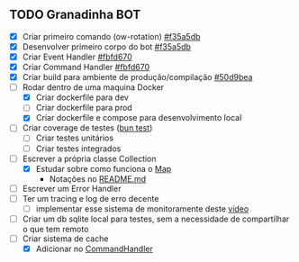 ## TODO Granadinha BOT

- [x] Criar primeiro comando (ow-rotation) [#f35a5db](https://github.com/Greens-Organization/granadinha-bot/commit/f35a5dbd805f70e19a4379151b6a9e7b44d7f99a#diff-555a5a300ffab1c89a08733723f02bd02c52efcb0e80ae24f507c030a0eaf9d5)
- [x] Desenvolver primeiro corpo do bot [#f35a5db](https://github.com/Greens-Organization/granadinha-bot/commit/f35a5dbd805f70e19a4379151b6a9e7b44d7f99a#diff-6237e411e4b5750f5e3713c4739039620a279cdf9c8c596d573a97e87f1c8e0f)
- [x] Criar Event Handler [#fbfd670](https://github.com/Greens-Organization/granadinha-bot/commit/fbfd670184235e8308fb1198a576edfad7351575#diff-e399162516900610471be11d1f3e6d15c977f988634634905c63a533d30c8de2)
- [x] Criar Command Handler [#fbfd670](https://github.com/Greens-Organization/granadinha-bot/commit/fbfd670184235e8308fb1198a576edfad7351575#diff-086bc6e703b202daecb18a7f0bf74e4ab0b0d5d5758f697a6de2c677a2139ecb)
- [x] Criar build para ambiente de produção/compilação [#50d9bea](https://github.com/Greens-Organization/granadinha-bot/commit/50d9bea57d1f40c64ac3e98352da6689c4fe1919)
- [ ] Rodar dentro de uma maquina Docker
  - [x] Criar dockerfile para dev
  - [ ] Criar dockerfile para prod
  - [x] Criar dockerfile e compose para desenvolvimento local
- [ ] Criar coverage de testes ([bun test](https://bun.sh/docs/cli/test))
  - [ ] Criar testes unitários
  - [ ] Criar testes integrados
- [ ] Escrever a própria classe Collection
  - [x] Estudar sobre como funciona o [Map](https://developer.mozilla.org/pt-BR/docs/Web/JavaScript/Reference/Global_Objects/Map)
    - Notações no [README.md](src/infra/libs/collection/README.md)
- [ ] Escrever um Error Handler
- [ ] Ter um tracing e log de erro decente
  - [ ] implementar esse sistema de monitoramente deste [vídeo](https://youtu.be/1l6dgHqOiHU)
- [ ] Criar um db sqlite local para testes, sem a necessidade de compartilhar o que tem remoto
- [ ] Criar sistema de cache
  - [x] Adicionar no [CommandHandler](./src/core/structures/bot/commands/command-handler.ts)
